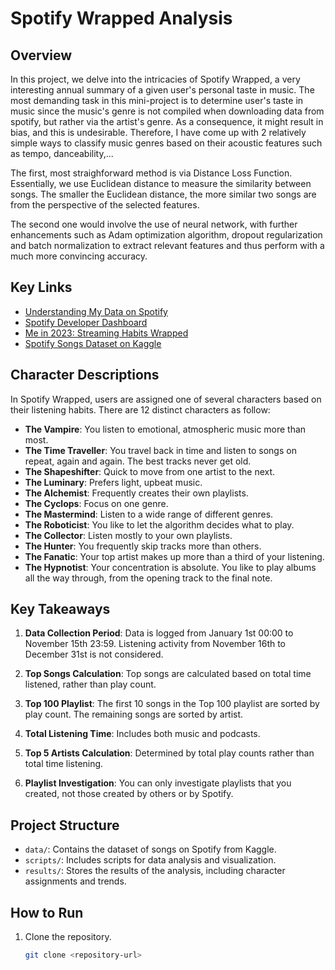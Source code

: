 # Spotify Wrapped Analysis

## Overview

In this project, we delve into the intricacies of Spotify Wrapped, a very interesting annual summary of a given user's personal taste in music. The most demanding task in this mini-project is to determine user's taste in music since the music's genre is not compiled when downloading data from spotify, but rather via the artist's genre. As a consequence, it might result in bias, and this is undesirable. Therefore, I have come up with 2 relatively simple ways to classify music genres based on their acoustic features such as tempo, danceability,... 

The first, most straighforward method is via Distance Loss Function. Essentially, we use Euclidean distance to measure the similarity between songs. The smaller the Euclidean distance, the more similar two songs are from the perspective of the selected features.

The second one would involve the use of neural network, with further enhancements such as Adam optimization algorithm, dropout regularization and batch normalization to extract relevant features and thus perform with a much more convincing accuracy.

## Key Links

- [Understanding My Data on Spotify](https://support.spotify.com/us/article/understanding-my-data/)
- [Spotify Developer Dashboard](https://developer.spotify.com/dashboard)
- [Me in 2023: Streaming Habits Wrapped](https://newsroom.spotify.com/2023-11-29/me-in-2023-streaming-habits-wrapped/)
- [Spotify Songs Dataset on Kaggle](https://www.kaggle.com/datasets/mrmorj/dataset-of-songs-in-spotify/data)

## Character Descriptions

In Spotify Wrapped, users are assigned one of several characters based on their listening habits. There are 12 distinct characters as follow:

- **The Vampire**: You listen to emotional, atmospheric music more than most.
- **The Time Traveller**: You travel back in time and listen to songs on repeat, again and again. The best tracks never get old.
- **The Shapeshifter**: Quick to move from one artist to the next.
- **The Luminary**: Prefers light, upbeat music.
- **The Alchemist**: Frequently creates their own playlists.
- **The Cyclops**: Focus on one genre.
- **The Mastermind**: Listen to a wide range of different genres.
- **The Roboticist**: You like to let the algorithm decides what to play.
- **The Collector**: Listen mostly to your own playlists.
- **The Hunter**: You frequently skip tracks more than others.
- **The Fanatic**: Your top artist makes up more than a third of your listening.
- **The Hypnotist**: Your concentration is absolute. You like to play albums all the way through, from the opening track to the final note.

## Key Takeaways

1. **Data Collection Period**: Data is logged from January 1st 00:00 to November 15th 23:59. Listening activity from November 16th to December 31st is not considered.

2. **Top Songs Calculation**: Top songs are calculated based on total time listened, rather than play count.

3. **Top 100 Playlist**: The first 10 songs in the Top 100 playlist are sorted by play count. The remaining songs are sorted by artist.

4. **Total Listening Time**: Includes both music and podcasts.

5. **Top 5 Artists Calculation**: Determined by total play counts rather than total time listening.

6. **Playlist Investigation**: You can only investigate playlists that you created, not those created by others or by Spotify.

## Project Structure

- `data/`: Contains the dataset of songs on Spotify from Kaggle.
- `scripts/`: Includes scripts for data analysis and visualization.
- `results/`: Stores the results of the analysis, including character assignments and trends.

## How to Run

1. Clone the repository.
   ```sh
   git clone <repository-url>
